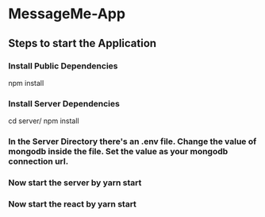 # MessageMe-App
## Steps to start the Application
### Install Public Dependencies 
  npm install
### Install Server Dependencies
  cd server/
  npm install
### In the Server Directory there's an .env file. Change the value of mongodb inside the file. Set the value as your mongodb connection url.
### Now start the server by yarn start
### Now start the react by yarn start
